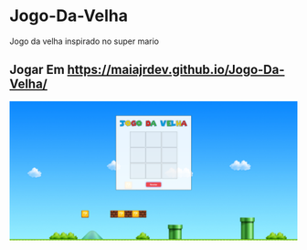 # Jogo-Da-Velha
Jogo da velha inspirado no super mario 
## Jogar Em https://maiajrdev.github.io/Jogo-Da-Velha/

![Alt Text](https://github.com/MaiaJrDev/Jogo-Da-Velha/blob/main/img/capa.png)
